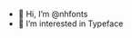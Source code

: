 - 👋 Hi, I’m @nhfonts
- 👀 I’m interested in Typeface

<!---
nhfonts/nhfonts is a ✨ special ✨ repository because its `README.md` (this file) appears on your GitHub profile.
You can click the Preview link to take a look at your changes.
--->
